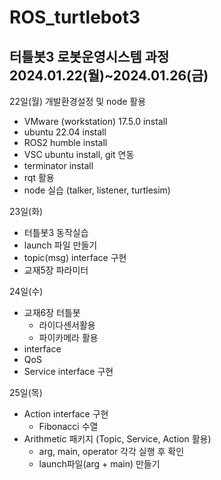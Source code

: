 # ROS_turtlebot3

터틀봇3 로봇운영시스템 과정
2024.01.22(월)~2024.01.26(금)
---

22일(월) 개발환경설정 및 node 활용

- VMware (workstation) 17.5.0 install
- ubuntu 22.04 install
- ROS2 humble install
- VSC ubuntu install, git 연동
- terminator install
- rqt 활용
- node 실습 (talker, listener, turtlesim)

23일(화)

- 터틀봇3 동작실습
- launch 파일 만들기
- topic(msg) interface 구현
- 교재5장 파라미터

24일(수)

- 교재6장 터틀봇
	- 라이다센서활용
	- 파이카메라 활용
- interface
- QoS
- Service interface 구현

25일(목)

- Action interface 구현
	- Fibonacci 수열
- Arithmetic 패키지 (Topic, Service, Action 활용)
	- arg, main, operator 각각 실행 후 확인
	- launch파일(arg + main) 만들기

